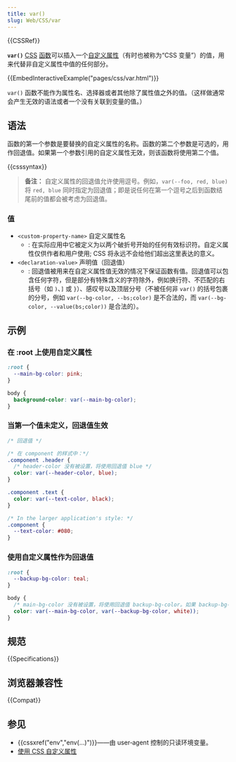 ```yaml
---
title: var()
slug: Web/CSS/var
---
```


{{CSSRef}}

**`var()`** [CSS](/zh-CN/docs/Web/CSS) [函数](/zh-CN/docs/Web/CSS/CSS_Functions)可以插入一个[自定义属性](/zh-CN/docs/Web/CSS/--*)（有时也被称为“CSS 变量”）的值，用来代替非自定义属性中值的任何部分。

{{EmbedInteractiveExample("pages/css/var.html")}}

`var()` 函数不能作为属性名、选择器或者其他除了属性值之外的值。（这样做通常会产生无效的语法或者一个没有关联到变量的值。）

## 语法

函数的第一个参数是要替换的自定义属性的名称。函数的第二个参数是可选的，用作回退值。如果第一个参数引用的自定义属性无效，则该函数将使用第二个值。

{{csssyntax}}

> **备注：** 自定义属性的回退值允许使用逗号。例如，`var(--foo, red, blue)` 将 `red, blue` 同时指定为回退值；即是说任何在第一个逗号之后到函数结尾前的值都会被考虑为回退值。

### 值

- `<custom-property-name>` 自定义属性名
  - : 在实际应用中它被定义为以两个破折号开始的任何有效标识符。自定义属性仅供作者和用户使用; CSS 将永远不会给他们超出这里表达的意义。
- `<declaration-value>` 声明值（回退值）
  - : 回退值被用来在自定义属性值无效的情况下保证函数有值。回退值可以包含任何字符，但是部分有特殊含义的字符除外，例如换行符、不匹配的右括号（如 `)`、`]` 或 `}`）、感叹号以及顶层分号（不被任何非 `var()` 的括号包裹的分号，例如 `var(--bg-color, --bs;color)` 是不合法的，而 `var(--bg-color, --value(bs;color))` 是合法的）。

## 示例

### 在 :root 上使用自定义属性

```css
:root {
  --main-bg-color: pink;
}

body {
  background-color: var(--main-bg-color);
}
```

### 当第一个值未定义，回退值生效

```css
/* 回退值 */

/* 在 component 的样式中：*/
.component .header {
  /* header-color 没有被设置，将使用回退值 blue */
  color: var(--header-color, blue);
}

.component .text {
  color: var(--text-color, black);
}

/* In the larger application's style: */
.component {
  --text-color: #080;
}
```

### 使用自定义属性作为回退值

```css
:root {
  --backup-bg-color: teal;
}

body {
  /* main-bg-color 没有被设置，将使用回退值 backup-bg-color。如果 backup-bg-color 没有被设置，将使用回退值 white。 */
  color: var(--main-bg-color, var(--backup-bg-color, white));
}
```

## 规范

{{Specifications}}

## 浏览器兼容性

{{Compat}}

## 参见

- {{cssxref("env","env(…)")}}——由 user‑agent 控制的只读环境变量。
- [使用 CSS 自定义属性](/zh-CN/docs/Web/CSS/Using_CSS_custom_properties)

